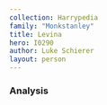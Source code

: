```yaml
---
collection: Harrypedia
family: "Monkstanley"
title: Levina
hero: I0290
author: Luke Schierer
layout: person
---
```


### Analysis
